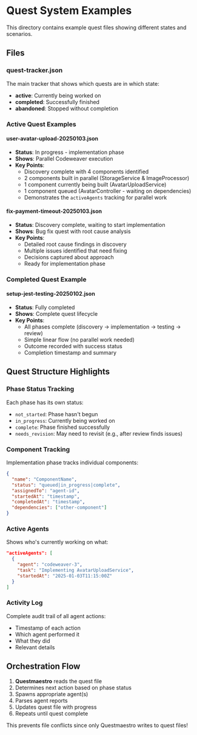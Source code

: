 # Quest System Examples

This directory contains example quest files showing different states and scenarios.

## Files

### quest-tracker.json
The main tracker that shows which quests are in which state:
- **active**: Currently being worked on
- **completed**: Successfully finished
- **abandoned**: Stopped without completion

### Active Quest Examples

#### user-avatar-upload-20250103.json
- **Status**: In progress - implementation phase
- **Shows**: Parallel Codeweaver execution
- **Key Points**:
  - Discovery complete with 4 components identified
  - 2 components built in parallel (StorageService & ImageProcessor)
  - 1 component currently being built (AvatarUploadService)
  - 1 component queued (AvatarController - waiting on dependencies)
  - Demonstrates the `activeAgents` tracking for parallel work

#### fix-payment-timeout-20250103.json
- **Status**: Discovery complete, waiting to start implementation
- **Shows**: Bug fix quest with root cause analysis
- **Key Points**:
  - Detailed root cause findings in discovery
  - Multiple issues identified that need fixing
  - Decisions captured about approach
  - Ready for implementation phase

### Completed Quest Example

#### setup-jest-testing-20250102.json
- **Status**: Fully completed
- **Shows**: Complete quest lifecycle
- **Key Points**:
  - All phases complete (discovery → implementation → testing → review)
  - Simple linear flow (no parallel work needed)
  - Outcome recorded with success status
  - Completion timestamp and summary

## Quest Structure Highlights

### Phase Status Tracking
Each phase has its own status:
- `not_started`: Phase hasn't begun
- `in_progress`: Currently being worked on
- `complete`: Phase finished successfully
- `needs_revision`: May need to revisit (e.g., after review finds issues)

### Component Tracking
Implementation phase tracks individual components:
```json
{
  "name": "ComponentName",
  "status": "queued|in_progress|complete",
  "assignedTo": "agent-id",
  "startedAt": "timestamp",
  "completedAt": "timestamp",
  "dependencies": ["other-component"]
}
```

### Active Agents
Shows who's currently working on what:
```json
"activeAgents": [
  {
    "agent": "codeweaver-3",
    "task": "Implementing AvatarUploadService",
    "startedAt": "2025-01-03T11:15:00Z"
  }
]
```

### Activity Log
Complete audit trail of all agent actions:
- Timestamp of each action
- Which agent performed it
- What they did
- Relevant details

## Orchestration Flow

1. **Questmaestro** reads the quest file
2. Determines next action based on phase status
3. Spawns appropriate agent(s)
4. Parses agent reports
5. Updates quest file with progress
6. Repeats until quest complete

This prevents file conflicts since only Questmaestro writes to quest files!
